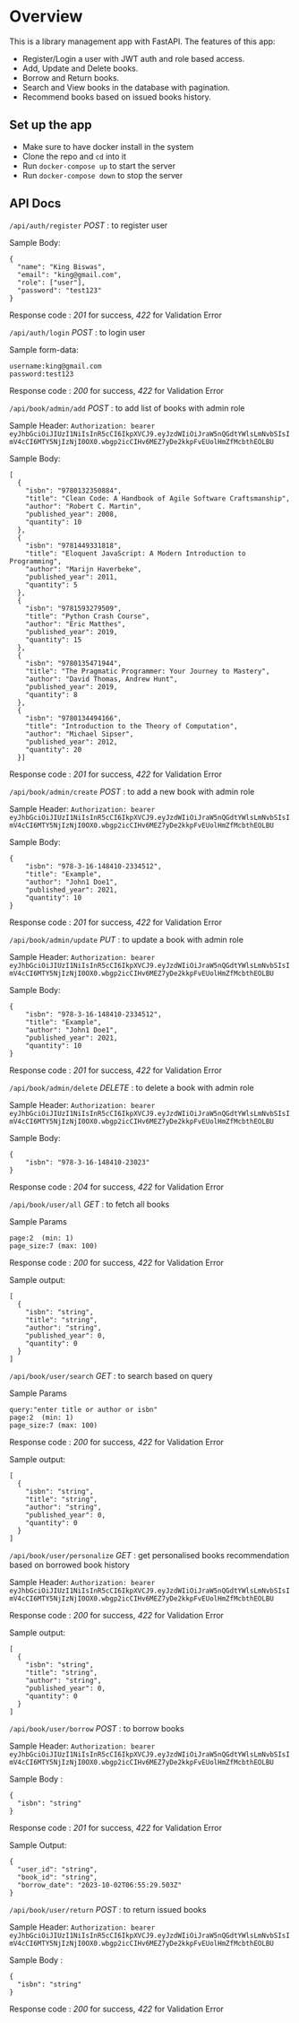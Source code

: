 # Overview

This is a library management app with FastAPI. 
The features of this app:
- Register/Login a user with JWT auth and role based access.
- Add, Update and Delete books.
- Borrow and Return books.
- Search and View books in the database with pagination.
- Recommend books based on issued books history.


## Set up the app
- Make sure to have docker install in the system
- Clone the repo and ``cd`` into it
- Run ```docker-compose up``` to start the server
- Run ```docker-compose down``` to stop the server


## API Docs

```/api/auth/register``` *POST* : to register user

Sample Body:

```
{
  "name": "King Biswas",
  "email": "king@gmail.com",
  "role": ["user"],
  "password": "test123"
}
```

Response code : *201* for success, *422* for Validation Error 

```/api/auth/login``` *POST* : to login user

Sample form-data:

```
username:king@gmail.com
password:test123
```

Response code : *200* for success, *422* for Validation Error 

```/api/book/admin/add``` *POST* : to add list of books with admin role

Sample Header: ```Authorization: bearer eyJhbGciOiJIUzI1NiIsInR5cCI6IkpXVCJ9.eyJzdWIiOiJraW5nQGdtYWlsLmNvbSIsImV4cCI6MTY5NjIzNjI0OX0.wbgp2icCIHv6MEZ7yDe2kkpFvEUolHmZfMcbthEOLBU```

Sample Body:

```
[
  {
    "isbn": "9780132350884",
    "title": "Clean Code: A Handbook of Agile Software Craftsmanship",
    "author": "Robert C. Martin",
    "published_year": 2008,
    "quantity": 10
  },
  {
    "isbn": "9781449331818",
    "title": "Eloquent JavaScript: A Modern Introduction to Programming",
    "author": "Marijn Haverbeke",
    "published_year": 2011,
    "quantity": 5
  },
  {
    "isbn": "9781593279509",
    "title": "Python Crash Course",
    "author": "Eric Matthes",
    "published_year": 2019,
    "quantity": 15
  },
  {
    "isbn": "9780135471944",
    "title": "The Pragmatic Programmer: Your Journey to Mastery",
    "author": "David Thomas, Andrew Hunt",
    "published_year": 2019,
    "quantity": 8
  },
  {
    "isbn": "9780134494166",
    "title": "Introduction to the Theory of Computation",
    "author": "Michael Sipser",
    "published_year": 2012,
    "quantity": 20
  }]
```

Response code : *201* for success, *422* for Validation Error 

```/api/book/admin/create``` *POST* : to add a new book with admin role

Sample Header: ```Authorization: bearer eyJhbGciOiJIUzI1NiIsInR5cCI6IkpXVCJ9.eyJzdWIiOiJraW5nQGdtYWlsLmNvbSIsImV4cCI6MTY5NjIzNjI0OX0.wbgp2icCIHv6MEZ7yDe2kkpFvEUolHmZfMcbthEOLBU```

Sample Body:

```
{
    "isbn": "978-3-16-148410-2334512",
    "title": "Example",
    "author": "John1 Doe1",
    "published_year": 2021,
    "quantity": 10
}
```

Response code : *201* for success, *422* for Validation Error 

```/api/book/admin/update``` *PUT* : to update a book with admin role

Sample Header: ```Authorization: bearer eyJhbGciOiJIUzI1NiIsInR5cCI6IkpXVCJ9.eyJzdWIiOiJraW5nQGdtYWlsLmNvbSIsImV4cCI6MTY5NjIzNjI0OX0.wbgp2icCIHv6MEZ7yDe2kkpFvEUolHmZfMcbthEOLBU```

Sample Body:

```
{
    "isbn": "978-3-16-148410-2334512",
    "title": "Example",
    "author": "John1 Doe1",
    "published_year": 2021,
    "quantity": 10
}
```

Response code : *201* for success, *422* for Validation Error 


```/api/book/admin/delete``` *DELETE* : to delete a book with admin role

Sample Header: ```Authorization: bearer eyJhbGciOiJIUzI1NiIsInR5cCI6IkpXVCJ9.eyJzdWIiOiJraW5nQGdtYWlsLmNvbSIsImV4cCI6MTY5NjIzNjI0OX0.wbgp2icCIHv6MEZ7yDe2kkpFvEUolHmZfMcbthEOLBU```

Sample Body:  
```
{
    "isbn": "978-3-16-148410-23023"
}
```

Response code : *204* for success, *422* for Validation Error 

```/api/book/user/all``` *GET* : to fetch all books

Sample Params

```
page:2  (min: 1)
page_size:7 (max: 100)
```

Response code : *200* for success, *422* for Validation Error 

Sample output: 
```
[
  {
    "isbn": "string",
    "title": "string",
    "author": "string",
    "published_year": 0,
    "quantity": 0
  }
]
```


```/api/book/user/search``` *GET* : to search based on query

Sample Params

```
query:"enter title or author or isbn"
page:2  (min: 1)
page_size:7 (max: 100)
```

Response code : *200* for success, *422* for Validation Error 

Sample output: 
```
[
  {
    "isbn": "string",
    "title": "string",
    "author": "string",
    "published_year": 0,
    "quantity": 0
  }
]
```

```/api/book/user/personalize``` *GET* : get personalised books recommendation based on borrowed book history

Sample Header: ```Authorization: bearer eyJhbGciOiJIUzI1NiIsInR5cCI6IkpXVCJ9.eyJzdWIiOiJraW5nQGdtYWlsLmNvbSIsImV4cCI6MTY5NjIzNjI0OX0.wbgp2icCIHv6MEZ7yDe2kkpFvEUolHmZfMcbthEOLBU```

Response code : *200* for success, *422* for Validation Error 

Sample output: 
```
[
  {
    "isbn": "string",
    "title": "string",
    "author": "string",
    "published_year": 0,
    "quantity": 0
  }
]
```

```/api/book/user/borrow``` *POST* : to borrow books

Sample Header: ```Authorization: bearer eyJhbGciOiJIUzI1NiIsInR5cCI6IkpXVCJ9.eyJzdWIiOiJraW5nQGdtYWlsLmNvbSIsImV4cCI6MTY5NjIzNjI0OX0.wbgp2icCIHv6MEZ7yDe2kkpFvEUolHmZfMcbthEOLBU```

Sample Body : 
```
{
  "isbn": "string"
}
```

Response code : *201* for success, *422* for Validation Error 

Sample Output: 
```
{
  "user_id": "string",
  "book_id": "string",
  "borrow_date": "2023-10-02T06:55:29.503Z"
}
```

```/api/book/user/return``` *POST* : to return issued books

Sample Header: ```Authorization: bearer eyJhbGciOiJIUzI1NiIsInR5cCI6IkpXVCJ9.eyJzdWIiOiJraW5nQGdtYWlsLmNvbSIsImV4cCI6MTY5NjIzNjI0OX0.wbgp2icCIHv6MEZ7yDe2kkpFvEUolHmZfMcbthEOLBU```

Sample Body : 
```
{
  "isbn": "string"
}
```

Response code : *200* for success, *422* for Validation Error
